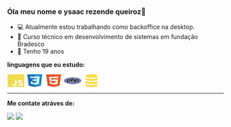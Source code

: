 ### Óla meu nome e ysaac rezende queiroz👋



- 💻 Atualmente estou trabalhando como backoffice na desktop.
- 📕 Curso técnico em desenvolvimento de sistemas em fundação Bradesco
- 🏥 Tenho 19 anos

**linguagens que eu estudo:**

<div>
<img align="center" alt="ysaac-Js" height="30" width="40" src="https://raw.githubusercontent.com/devicons/devicon/master/icons/javascript/javascript-plain.svg">
 <img align="center" alt="ysaac-CSS" height="30" width="40" src="https://raw.githubusercontent.com/devicons/devicon/master/icons/css3/css3-original.svg">
 <img align="center" alt="ysaac-HTML" height="30" width="40" src="https://raw.githubusercontent.com/devicons/devicon/master/icons/html5/html5-original.svg">
 <img align="center" alt="ysaac-HTML" height="30" width="40" src="https://raw.githubusercontent.com/devicons/devicon/master/icons/php/php-original.svg">
  <img align="center" alt="ysaac-HTML" height="30" width="40" src="https://raw.githubusercontent.com/devicons/devicon/master/icons/sql/sql-original.svg">






</div>

--------------------------------------------------------------------------------------------------------------------------------------------------------------
**Me contate atráves de:**
<div>

<a href = "mailto:ysaacqueiroz@gmail.com"><img src="https://img.shields.io/badge/-Gmail-%23333?style=for-the-badge&logo=gmail&logoColor=white" target="_blank"></a>
<a href="https://www.linkedin.com/in/ysaac-rezende-queiroz-bb3a7022a" target="_blank"><img src="https://img.shields.io/badge/-LinkedIn-%230077B5?style=for-the-badge&logo=linkedin&logoColor=white" target="_blank"></a> 











</div>
